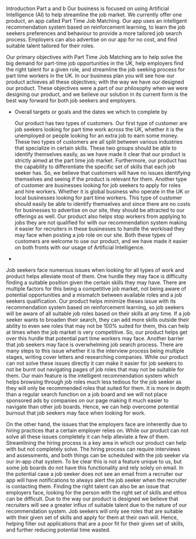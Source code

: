 Introduction 
Part a and b
Our business is focused on using Artificial Intelligence (AI) to help streamline the job market. We currently offer one product, an app called Part Time Job Matching. Our app uses an intelligent recommendation system based on reinforcement learning, to learn the job seekers preferences and behaviour to provide a more tailored job search process. Employers can also advertise on our app for no cost, and find suitable talent tailored for their roles.

Our primary objectives with Part Time Job Matching are to help solve the big demand for part-time job opportunities in the UK, help employers find the right talent for a given role, and streamline the job seeking process for part time workers in the UK. In our business plan you will see how our product achieves all these objectives; with the way we have our designed our product. These objectives were a part of our philosophy when we were designing our product, and we believe our solution in its current form is the best way forward for both job seekers and employers. 

+ Overall targets or goals and the dates we which to complete by

   Our product has two types of customers. Our first type of customer are job seekers looking for part time work across the UK, whether it is the unemployed or people looking for an extra job to earn some money. These two types of customers are all split between various industries that specialize in certain skills. These two groups should be able to identify themselves easily, as we have made it clear that our product is strictly aimed at the part time job market. Furthermore, our product has the capability to differentiate the specific set of skills that each job seeker has. So, we believe that customers will have no issues identifying themselves and seeing if the product is relevant for them. Another type of customer are businesses looking for job seekers to apply for roles and hire workers. Whether it is global business who operate in the UK or local businesses looking for part time workers. This type of customer should easily be able to identify themselves and since there are no costs for businesses to advertise on our site, they should be attracted to our offerings as well. Our product also helps stop workers from applying to jobs they are not qualified for with our recommendation system making it easier for recruiters in these businesses to handle the workload they may face when posting a job role on our site. Both these types of customers are welcome to use our product, and we have made it easier on both fronts with our usage of Artificial Intelligence.
+ 
Job seekers face numerous issues when looking for all types of work and product helps alleviate most of them. One hurdle they may face is difficulty finding a suitable position given the certain skills they may have. There are multiple factors for this being a competitive job market, not being aware of potential opportunities and a mismatch between available roles and a job seekers qualification. Our product helps minimize theses issue with its recommendation system based on reinforcement learning, so job seekers will be aware of all suitable job roles based on their skills at any time. If a job seeker wants to broaden their search, they can add more skills outside their ability to even see roles that may not be 100% suited for them, this can help at times when the job market is very competitive. So, our product helps get over this hurdle that potential part time workers may face. Another barrier that job seekers may face is overwhelming job search process. There are many steps to this issue whether it is the interview process being multiple stages, writing cover letters and researching companies. While our product can not solve these issues directly it can make it easier for job seekers to not be burnt out navigating pages of job roles that may not be suitable for them. Our main feature is the intelligent recommendation system which helps browsing through job roles much less tedious for the job seeker as they will only be recommended roles that suited for them. It is more in depth than a regular search function on a job board and we will not place sponsored ads by companies on our page making it much easier to navigate than other job boards. Hence, we can help overcome potential burnout that job seekers may face when looking for work.

On the other hand, the issues that the employers face are inherently due to hiring practices that a certain employer relies on.  While our product can not solve all these issues completely it can help alleviate a few of them. Streamlining the hiring process is a key area in which our product can help with but not completely solve. The hiring process can require interviews and assessments, and both things can be scheduled with the job seeker via our in-app chat system. To be clear this is not a feature unique to us, but some job boards do not have this functionality and rely solely on email. In the potential case a job seeker does not see an email from a recruiter our app will have notifications to always alert the job seeker when the recruiter is contacting them. Finding the right talent can also be an issue that employers face, looking for the person with the right set of skills and ethos can be difficult. Due to the way our product is designed we believe that recruiters will see a greater influx of suitable talent due to the nature of our recommendation system. Job seekers will only see roles that are suitable with their given set of skills and apply for them at their own will. Hence, helping filter out applications that are a poor fit for their given set of skills, and further reducing potential time wasted. 

